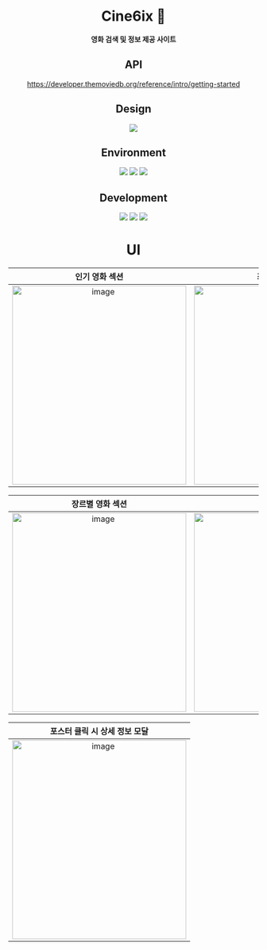 <div align="center">

# Cine6ix 🍿
**영화 검색 및 정보 제공 사이트**

## API
https://developer.themoviedb.org/reference/intro/getting-started

## Design
![](https://img.shields.io/badge/Figma-F24E1E?style=for-the-badge&logo=figma&logoColor=white)

## Environment
![](https://img.shields.io/badge/GIT-E44C30?style=for-the-badge&logo=git&logoColor=white)
![](https://img.shields.io/badge/GitHub-100000?style=for-the-badge&logo=github&logoColor=white)
![](https://img.shields.io/badge/Visual_Studio_Code-0078D4?style=for-the-badge&logo=visual%20studio%20code&logoColor=white)

## Development
![](https://img.shields.io/badge/HTML5-E34F26?style=for-the-badge&logo=html5&logoColor=white)
![](https://img.shields.io/badge/CSS3-1572B6?style=for-the-badge&logo=css3&logoColor=white)
![](https://img.shields.io/badge/JavaScript-F7DF1E?style=for-the-badge&logo=JavaScript&logoColor=white)

# UI 

| 인기 영화 섹션 | 최신 영화 섹션 |
|:---:|:---:|
| <img width="350" height="400" alt="image" src="https://github.com/user-attachments/assets/18c7b99f-18cb-4b4c-9cc6-dbef5a65bbb0"> | <img width="350" height="400" alt="image" src="https://github.com/user-attachments/assets/ed04d367-a090-41a7-a753-15959caccc7d"> | 

| 장르별 영화 섹션 | 영화 검색 |
|:---:|:---:|
| <img width="350" height="400" alt="image" src="https://github.com/user-attachments/assets/7ed81a80-9bb1-4ce3-ac0c-2593cc325061"> | <img width="350" height="400" alt="image" src="https://github.com/user-attachments/assets/75557d14-734a-4b7d-8596-4131e069babc"> |

| 포스터 클릭 시 상세 정보 모달 |
|:---:|
<img width="350" height="400" alt="image" src="https://github.com/user-attachments/assets/834c056d-c363-4b08-a41b-5ee57a524d80"> |


</div>
